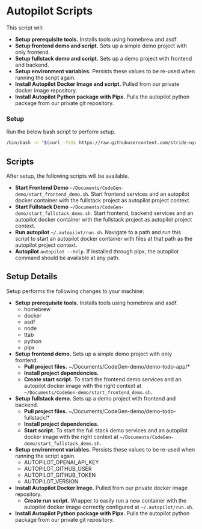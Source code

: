# Autopilot Scripts

This script will:
- **Setup prerequisite tools.** Installs tools using homebrew and asdf.
- **Setup frontend demo and script.** Sets up a simple demo project with only frontend.
- **Setup fullstack demo and script.** Sets up a demo project with frontend and backend.
- **Setup environment variables.** Persists these values to be re-used when running the script again.
- **Install Autopilot Docker Image and script.** Pulled from our private docker image repository.
- **Install Autopilot Python package with Pipx.** Pulls the autopilot python package from our private git repository.

### Setup

Run the below bash script to perform setup.

```bash
/bin/bash -c "$(curl -fsSL https://raw.githubusercontent.com/stride-nyc/autopilot-scripts/${AUTOPILOT_SCRIPTS_VERSION:-main}/demo/setup.sh)"
```

## Scripts

After setup, the following scripts will be available.

- **Start Frontend Demo** `~/Documents/CodeGen-demo/start_frontend_demo.sh`. Start frontend services and an autopilot docker container with the fullstack project as autopilot project context.
- **Start Fullstack Demo** `~/Documents/CodeGen-demo/start_fullstack_demo.sh`. Start frontend, backend services and an autopilot docker container with the fullstack project as autopilot project context.
- **Run autopilot** `~/.autopilot/run.sh`. Navigate to a path and run this script to start an autopilot docker container with files at that path as the autopilot project context.
- **Autopilot** `autopilot --help`. If installed through pipx, the autopilot command should be available at any path.

## Setup Details

Setup performs the following changes to your machine:
- **Setup prerequisite tools.** Installs tools using homebrew and asdf.
  - homebrew
  - docker
  - asdf
  - node
  - ttab
  - python
  - pipx
- **Setup frontend demo.** Sets up a simple demo project with only frontend.
  - **Pull project files.** ~/Documents/CodeGen-demo/demo-todo-app/*
  - **Install project dependencies.**
  - **Create start script.** To start the frontend demo services and an autopilot docker image with the right context at `~/Documents/CodeGen-demo/start_frontend_demo.sh`.
- **Setup fullstack demo.** Sets up a demo project with frontend and backend.
  - **Pull project files.** ~/Documents/CodeGen-demo/demo-todo-fullstack/*
  - **Install project dependencies.**
  - **Start script.** To start the full stack demo services and an autopilot docker image with the right context at `~/Documents/CodeGen-demo/start_fullstack_demo.sh`.
- **Setup environment variables.** Persists these values to be re-used when running the script again.
  - AUTOPILOT_OPENAI_API_KEY
  - AUTOPILOT_GITHUB_USER
  - AUTOPILOT_GITHUB_TOKEN
  - AUTOPILOT_VERSION
- **Install Autopilot Docker Image.** Pulled from our private docker image repository.
  - **Create run script.** Wrapper to easily run a new container with the autopilot docker image correctly configured at `~/.autopilot/run.sh`.
- **Install Autopilot Python package with Pipx.** Pulls the autopilot python package from our private git repository.
